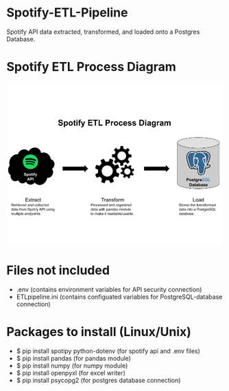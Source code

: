 # Spotify-ETL-Pipeline
Spotify API data extracted, transformed, and loaded onto a Postgres Database.

# Spotify ETL Process Diagram

![ETLProcessDiagram](ETLProcessDiagram.png)

# Files not included
- .env (contains environment variables for API security connection)
- ETLpipeline.ini (contains configuated variables for PostgreSQL-database connection)

# Packages to install (Linux/Unix)
- $ pip install spotipy python-dotenv (for spotify api and .env files)
- $ pip install pandas (for pandas module)
- $ pip install numpy (for numpy module)
- $ pip install openpyxl (for excel writer)
- $ pip install psycopg2 (for postgres database connection)
